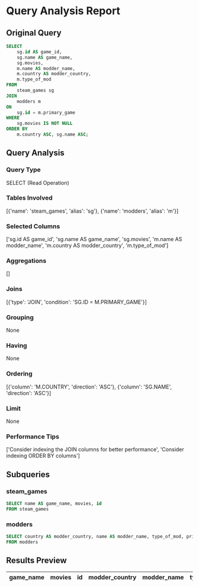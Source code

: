 # Query Analysis Report

## Original Query
```sql
SELECT 
    sg.id AS game_id,
    sg.name AS game_name,
    sg.movies,
    m.name AS modder_name,
    m.country AS modder_country,
    m.type_of_mod
FROM 
    steam_games sg
JOIN 
    modders m
ON 
    sg.id = m.primary_game
WHERE 
    sg.movies IS NOT NULL
ORDER BY 
    m.country ASC, sg.name ASC;
```

## Query Analysis

### Query Type
SELECT (Read Operation)

### Tables Involved
[{'name': 'steam_games', 'alias': 'sg'}, {'name': 'modders', 'alias': 'm'}]

### Selected Columns
['sg.id AS game_id', 'sg.name AS game_name', 'sg.movies', 'm.name AS modder_name', 'm.country AS modder_country', 'm.type_of_mod']

### Aggregations
[]

### Joins
[{'type': 'JOIN', 'condition': 'SG.ID = M.PRIMARY_GAME'}]

### Grouping
None

### Having
None

### Ordering
[{'column': 'M.COUNTRY', 'direction': 'ASC'}, {'column': 'SG.NAME', 'direction': 'ASC'}]

### Limit
None

### Performance Tips
['Consider indexing the JOIN columns for better performance', 'Consider indexing ORDER BY columns']

## Subqueries

### steam_games
```sql
SELECT name AS game_name, movies, id
FROM steam_games
```

### modders
```sql
SELECT country AS modder_country, name AS modder_name, type_of_mod, primary_game
FROM modders
```

## Results Preview
| game_name   | movies   | id   | modder_country   | modder_name   | type_of_mod   | primary_game   |
|-------------|----------|------|------------------|---------------|---------------|----------------|